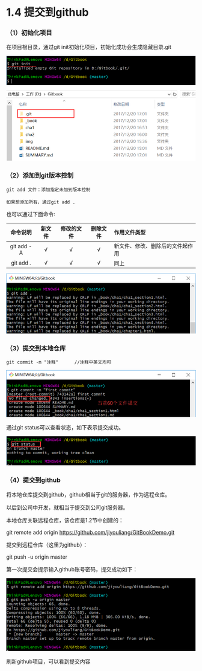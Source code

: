 # 1.4 提交到github

### （1）初始化项目

在项目根目录，通过git init初始化项目，初始化成功会生成隐藏目录.git


![](tu8.png)



### （2）添加到git版本控制

	git add 文件：添加指定未加到版本控制
	
	如果想添加所有，通过git add .
	

也可以通过下面命令:



|   命令说明    | 新文件 | 修改的文件 | 删除文件 |   作用文件类型    |
| :---: | :---: | :---: | :---: | :--- |
| git add -A | √ | √ | √ | 新文件、修改、删除后的文件起作用 |
| git add . | √ | √ | √ | 同上 |



![](tu9.png)


### （3）提交到本地仓库

	git commit -m "注释"		//注释中英文均可


![](tu10.png)


通过git status可以查看状态，如下表示提交成功。

![](tu11.png)


### （4）提交到github

将本地仓库提交到github，github相当于git的服务器，作为远程仓库。

以后到公司中开发，就相当于提交到公司git服务器。

本地仓库关联远程仓库，该仓库是1.2节中创建的：

git remote add origin https://github.com/jiyouliang/GitBookDemo.git

提交到远程仓库（这里为github）：

git push -u origin master

第一次提交会提示输入github账号密码，提交成功如下：

![](tu12.png)

刷新github项目，可以看到提交内容

